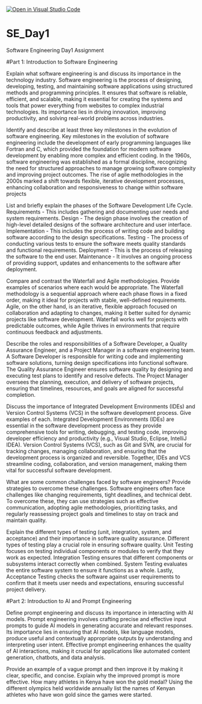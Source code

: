 [![Open in Visual Studio Code](https://classroom.github.com/assets/open-in-vscode-2e0aaae1b6195c2367325f4f02e2d04e9abb55f0b24a779b69b11b9e10269abc.svg)](https://classroom.github.com/online_ide?assignment_repo_id=15576273&assignment_repo_type=AssignmentRepo)
# SE_Day1
Software Engineering Day1 Assignment

#Part 1: Introduction to Software Engineering

Explain what software engineering is and discuss its importance in the technology industry.
Software engineering is the process of designing, developing, testing, and maintaining software applications using structured methods and programming principles. It ensures that software is reliable, efficient, and scalable, making it essential for creating the systems and tools that power everything from websites to complex industrial technologies. Its importance lies in driving innovation, improving productivity, and solving real-world problems across industries.

Identify and describe at least three key milestones in the evolution of software engineering.
Key milestones in the evolution of software engineering include the development of early programming languages like Fortran and C, which provided the foundation for modern software development by enabling more complex and efficient coding. In the 1960s, software engineering was established as a formal discipline, recognizing the need for structured approaches to manage growing software complexity and improving project outcomes. The rise of agile methodologies in the 2000s marked a shift towards flexible, iterative development processes, enhancing collaboration and responsiveness to change within software projects

List and briefly explain the phases of the Software Development Life Cycle.
Requirements - This includes gathering and documenting user needs and system requirements.
Design - The design phase involves the creation of high-level detailed designs of the software architecture and user interface.
Implementation - This includes the process of writing code and building software according to the design specifications.
Testing - The process of conducting various tests to ensure the software meets quality standards and functional requirements.
Deployment - This is the process of releasing the software to the end user.
Maintenance - It involves an ongoing process of providing support, updates and enhancements to the software after deployment.


Compare and contrast the Waterfall and Agile methodologies. Provide examples of scenarios where each would be appropriate.
The Waterfall methodology is a sequential approach where each phase flows in a fixed order, making it ideal for projects with stable, well-defined requirements. Agile, on the other hand, is an iterative, flexible approach focused on collaboration and adapting to changes, making it better suited for dynamic projects like software development. Waterfall works well for projects with predictable outcomes, while Agile thrives in environments that require continuous feedback and adjustments.


Describe the roles and responsibilities of a Software Developer, a Quality Assurance Engineer, and a Project Manager in a software engineering team.
A Software Developer is responsible for writing code and implementing software solutions, turning design specifications into functional software. The Quality Assurance Engineer ensures software quality by designing and executing test plans to identify and resolve defects. The Project Manager oversees the planning, execution, and delivery of software projects, ensuring that timelines, resources, and goals are aligned for successful completion.

Discuss the importance of Integrated Development Environments (IDEs) and Version Control Systems (VCS) in the software development process. Give examples of each.
Integrated Development Environments (IDEs) are essential in the software development process as they provide comprehensive tools for writing, debugging, and testing code, improving developer efficiency and productivity (e.g., Visual Studio, Eclipse, IntelliJ IDEA). Version Control Systems (VCS), such as Git and SVN, are crucial for tracking changes, managing collaboration, and ensuring that the development process is organized and reversible. Together, IDEs and VCS streamline coding, collaboration, and version management, making them vital for successful software development.

What are some common challenges faced by software engineers? Provide strategies to overcome these challenges.
Software engineers often face challenges like changing requirements, tight deadlines, and technical debt. To overcome these, they can use strategies such as effective communication, adopting agile methodologies, prioritizing tasks, and regularly reassessing project goals and timelines to stay on track and maintain quality.

Explain the different types of testing (unit, integration, system, and acceptance) and their importance in software quality assurance.
Different types of testing play a crucial role in ensuring software quality. Unit Testing focuses on testing individual components or modules to verify that they work as expected. Integration Testing ensures that different components or subsystems interact correctly when combined. System Testing evaluates the entire software system to ensure it functions as a whole. Lastly, Acceptance Testing checks the software against user requirements to confirm that it meets user needs and expectations, ensuring successful project delivery.

#Part 2: Introduction to AI and Prompt Engineering


Define prompt engineering and discuss its importance in interacting with AI models.
Prompt engineering involves crafting precise and effective input prompts to guide AI models in generating accurate and relevant responses. Its importance lies in ensuring that AI models, like language models, produce useful and contextually appropriate outputs by understanding and interpreting user intent. Effective prompt engineering enhances the quality of AI interactions, making it crucial for applications like automated content generation, chatbots, and data analysis.

Provide an example of a vague prompt and then improve it by making it clear, specific, and concise. Explain why the improved prompt is more effective.
How many athletes in Kenya have won the gold medal?
Using the different olympics held worldwide annually list the names of Kenyan athletes who have won gold since the games were started.
